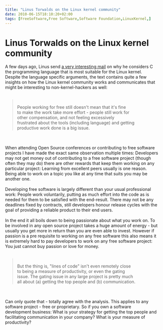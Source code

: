 ```yaml
---
title: "Linus Torwalds on the Linux kernel community"
date: 2010-06-15T18:10:20+02:00
tags: [FreeSoftware,Free Software,Software Foundation,LinuxKernel,]
---
```


# Linus Torwalds on the Linux kernel community


A few days ago, Linus send <a 
href="http://www.realworldtech.com/forums/index.cfm?action=detail&id=110618&threadid=110549&roomid=2">a very 
interesting mail</a> on why he considers C the programming language that is most suitable for the Linux kernel. Despite 
the language specific arguments, the text contains quite a few insights on how the Linux kernel community works and 
communicates that might be interesting to non-kernel-hackers as well:<br><br><blockquote><br>People working for free 
still doesn't mean that it's fine<br>to make the work take more effort - people still work for<br>other compensation, 
and not feeling excessively<br>frustrated about the tools (including language) and getting<br>productive work done is a 
big issue.<br></blockquote><br><br>When attending Open Source conferences or contributing to free software projects I 
have made the exact same observation multiple times: Developers may not get money out of contributing to a free 
software project (though often they may do) there are other rewards that keep them working on any particular project: 
Learning from excellent peers usually is one reason. Being able to work on a topic you like at any time that suits you 
may be another one. <br><br>Developing free software is largely different than your usual professional work: People 
work voluntarily, putting as much effort into the code as is needed for them to be satisfied with the end-result. There 
may not be any deadlines fixed by contracts, still developers honour release cycles with the goal of providing a 
reliable product to their end users.<br><br>In the end it all boils down to being passionate about what you work on. To 
be involved in any open source project takes a huge amount of energy - but usually you get more in return than you are 
even able to invest. However if passion is a pre requisite to working on any free software this also means it is 
extremely hard to pay developers to work on any free software project: You just cannot buy passion or love for 
money.<br><br><blockquote><br>But the thing is, "lines of code" isn't even remotely close<br>to being a measure of 
productivity, or even the gating<br>issue. The gating issue in any large project is pretty much<br>all about (a) 
getting the top people and (b) communication.<br></blockquote><br><br>Can only quote that - totally agree with the 
analysis. This applies to any software project - free or proprietary. So if you own a software development business: 
What is your strategy for getting the top people and facilitating communication in your company? What is your measure 
of productivity?
